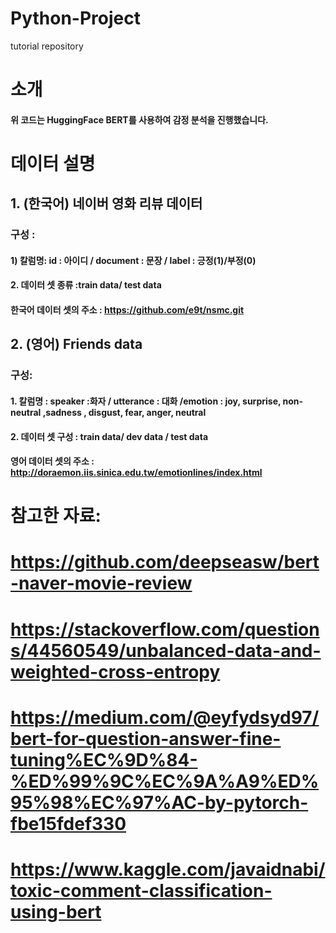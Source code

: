 # Python-Project
tutorial repository


# 소개
#### 위 코드는 HuggingFace BERT를 사용하여 감정 분석을 진행했습니다.

# 데이터 설명
## 1. (한국어) 네이버 영화 리뷰 데이터 
### 구성 : 
#### 1) 칼럼명: id : 아이디 / document : 문장 / label : 긍정(1)/부정(0)
#### 2. 데이터 셋 종류 :train data/ test data
#### 한국어 데이터 셋의 주소 : https://github.com/e9t/nsmc.git

## 2. (영어) Friends data
### 구성:
#### 1. 칼럼명 : speaker :화자 / utterance : 대화 /emotion : joy, surprise, non-neutral ,sadness , disgust, fear, anger, neutral
#### 2. 데이터 셋 구성 : train data/ dev data / test data
#### 영어 데이터 셋의 주소 : http://doraemon.iis.sinica.edu.tw/emotionlines/index.html

# 참고한 자료: 
# https://github.com/deepseasw/bert-naver-movie-review
# https://stackoverflow.com/questions/44560549/unbalanced-data-and-weighted-cross-entropy
# https://medium.com/@eyfydsyd97/bert-for-question-answer-fine-tuning%EC%9D%84-%ED%99%9C%EC%9A%A9%ED%95%98%EC%97%AC-by-pytorch-fbe15fdef330
# https://www.kaggle.com/javaidnabi/toxic-comment-classification-using-bert
